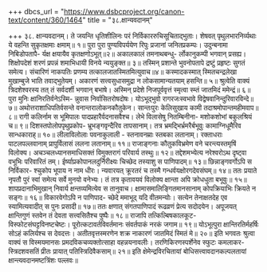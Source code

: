 +++
dbcs_url = "https://www.dsbcproject.org/canon-text/content/360/1464"
title = "३८.क्षान्यवदानम्"

+++
३८. क्षान्यवदानम्।
ते जयन्ति धृतिशीलिनः परं 
निर्विकाररुचिसूचिताद्भुताः। 
शेषवत् पृथुलभारनिर्व्यथाः 
ये वहन्ति सुकृतक्षमाः क्षमाम्॥ १॥
पुरा पुरा पुण्यविपर्ययेण 
रिपुः प्रजानां जनितप्रकम्पः। 
उदुन्बनामा निबिडोपतापै- 
र्यक्ष क्षयायैव कृतक्षणोऽभूत्॥२॥
अकालकालं तमनाथबन्धु- 
र्लोकानुकम्पी भगवान् प्रसह्य। 
शिक्षोपदेशं शरणं प्रपन्नं 
शमाभिधायी विनये न्ययुङ्क्त॥ ३॥
तस्मिन् प्रशान्ते भुवनोपतापे 
द्रष्टुं प्रहृष्टः सुगतं समेत्य। 
संचारिणं नाकपतिः प्रणम्य 
तत्कालजातस्मितमित्युवाच॥४॥
कस्मादकस्मात् स्मितचन्द्रलेखा 
मुखाम्बुजे भाति तवाद्भुतेयम्। 
अकारणं सत्त्वसुधासमुद्रा 
न लोकसामान्यतयाम् हसन्ति॥ ५॥
श्रुत्वेति वाक्यं त्रिदशेश्वरस्य तत् 
तं सर्वदर्शी भगवान् बभाषे। 
अस्मिन् प्रदेशे निजपूर्ववृत्तं 
स्मृत्वा स्म्तं जातमिदं ममेन्द्रं॥ ६॥
पुरा मुनिः क्षानिरतिर्वनेऽस्मि- 
न्नुवास निर्वासितरोषदोषः। 
योऽभूद्भुवो रागरजःस्वभावे 
विद्वेषवानिन्दुरिवारविन्दे॥ ७॥
अथोत्तराशाधिपतिर्वसन्ते 
वनान्तरालोकनकौतुकेन। 
सान्तःपुरः केलिसुखाय कामी 
तदाश्रमोपान्तमहीमवाप॥८॥
रागी कलिर्नाम स भूमिपालः 
पादप्रहारैर्वदनासवैश्च। 
लेभे विलासेषु नितम्बिनीना- 
मशोकशोभां बकुलश्रियं च॥ ९॥
दिशस्तपोलोपपृथुप्रकोप- 
भ्रूभङ्गवृन्दैरिव तापसानाम्। 
तत्र भ्रमद्भिर्भ्रमरैर्बभूवुः 
कामाग्निधूमैरिव सान्धकाराह्॥ १०॥
लीलाविलोलाः पवनाकुलाली -
स्तनावनम्राः स्तबका लतानाम्। 
रक्ताधराः पाटलपल्लवानाम् 
प्रापुर्विलासं ललना लतानाम्॥ ११॥
राजाङ्गनाः कौतुकविभ्रमेण 
वने चरन्त्यस्तमृषिं विलोक्य। 
अचञ्चलध्यानसमाधिसक्तं 
विमुक्तरागं परिवार्य तस्थुः॥ १२॥
तद्देशमभ्येत्य नरेश्वरोऽथ 
दृष्ट्वा वभूभिः परिवारितं तम्। 
ईर्ष्याप्रकोपानलदुर्निरीक्ष्यः 
चिच्छेद तस्याशु स पाणिपादम्॥ १३॥
छिन्नाङ्गवर्गोऽपि स निर्विकार- 
श्चुकोप भूपाय न नाम धीरः। 
न्यवारयत् क्रूरतरं च तस्मै 
गन्धर्वयक्षोरगदेवसंघम्॥ १४॥
ततः प्रयाते नृपतौ पुरं स्वां 
समेत्य सर्वे मुनयो वनेभ्यः। 
तं तत्र कृतावयवं विलोक्य 
क्षान्ता अपि क्रोधधुता बभूवुः॥ १५॥
शापप्रदानाभिमुखान् निवार्य 
क्षन्तव्यमित्येव स तानुवाच। 
क्षामासमालिङ्गितमानसानाम् 
कोपक्रियाभिः क्रियते न सङ्गः॥ १६॥
विकारवेगोऽपि न पाणिपाद- 
च्छेदे ममाभूद् यदि वीतमन्योः। 
सत्येन तेनाक्षतदेह एव 
स्यामित्यवादीत् स पुनः प्रसादी॥ १७॥
ततः क्षणात् संगतपाणिपादं 
रूढव्रणं प्रेत्य सदोदयेन। 
अपूजयत् क्षान्तिगुणं स्तवेन 
तं देवता सत्त्वसितैश्च पुष्पैः॥ १८॥
राजापि तत्किल्बिषकालकूट- 
विस्फोटसंघट्टविनष्टचेष्टः। 
पूरोत्कटावर्तविवर्तमानः 
संवर्तपाकं नरकं जगाम॥ १९॥
योऽभूत्पुरा क्षान्तिरतिर्महर्षिः 
सोऽहं कलिर्यश्च स देवदत्तः। 
अतीतवृत्तस्मरणेन शक्र 
नाकारणं जातमिदं स्मितं मे॥ २०॥
इति भगवतः श्रुत्वा वाक्यं स विस्मयमानसः 
प्रमदविकचव्यक्तोत्साहा वहन्नयनावलीः। 
तरणिकिरणस्पर्शेनेव स्फुटः कमलाकर- 
स्त्रिदशवसतिं प्रीतः प्रायात् पतिस्त्रिदिवैकसाम्॥ २१॥
इति क्षेमेन्द्रविरचितायां बोधिसत्त्वावदानकल्पलतायां 
क्षान्त्यवदानमष्टत्रिंशः पल्लवः॥
